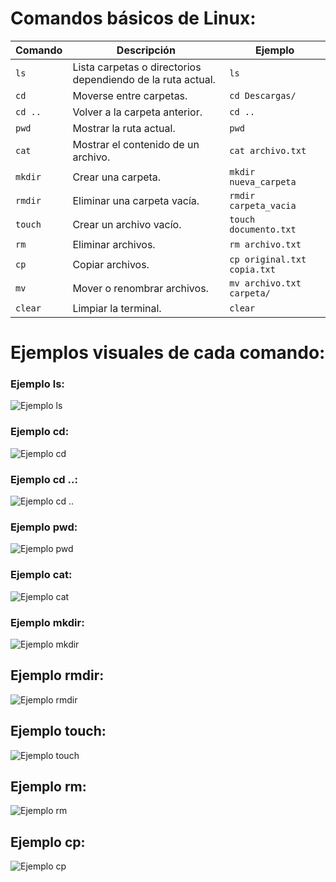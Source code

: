 # Comandos básicos de Linux:

| Comando | Descripción | Ejemplo |
|---------|-------------|---------|
| `ls`    | Lista carpetas o directorios dependiendo de la ruta actual. | `ls` |
| `cd`    | Moverse entre carpetas. | `cd Descargas/` |
| `cd ..` | Volver a la carpeta anterior. | `cd ..` |
| `pwd`   | Mostrar la ruta actual. | `pwd` |
| `cat`   | Mostrar el contenido de un archivo. | `cat archivo.txt` |
| `mkdir` | Crear una carpeta. | `mkdir nueva_carpeta` |
| `rmdir` | Eliminar una carpeta vacía. | `rmdir carpeta_vacia` |
| `touch` | Crear un archivo vacío. | `touch documento.txt` |
| `rm`    | Eliminar archivos. | `rm archivo.txt` |
| `cp`    | Copiar archivos. | `cp original.txt copia.txt` |
| `mv`    | Mover o renombrar archivos. | `mv archivo.txt carpeta/` |
| `clear` | Limpiar la terminal. | `clear` |

# Ejemplos visuales de cada comando:
### Ejemplo ls: 

![Ejemplo ls](https://github.com/user-attachments/assets/f8f1c486-6a44-48df-804a-80170ab6e583)

### Ejemplo cd:

![Ejemplo cd](https://github.com/user-attachments/assets/376e77a3-20e7-4061-8571-705c9aee2743)

### Ejemplo cd ..:

![Ejemplo cd ..](https://github.com/user-attachments/assets/46e27b20-a325-4c1e-91e4-1afb9ff3db28)

### Ejemplo pwd:

![Ejemplo pwd](https://github.com/user-attachments/assets/30bdd658-5a8a-443d-9fa1-e5b4103e2b2a)

### Ejemplo cat:

![Ejemplo cat](https://github.com/user-attachments/assets/41321f51-4a1f-4b8e-b828-387e86937137)

### Ejemplo mkdir:

![Ejemplo mkdir](https://github.com/user-attachments/assets/b5535e9a-306d-4b0c-9d73-bd24c463fa54)

## Ejemplo rmdir: 

![Ejemplo rmdir](https://github.com/user-attachments/assets/fd65cb1c-9055-4b2f-aade-8953624ef5a2)

## Ejemplo touch:

![Ejemplo touch](https://github.com/user-attachments/assets/182cdd48-4300-490f-b4e9-3ae7c42229e4)

## Ejemplo rm:

![Ejemplo rm](https://github.com/user-attachments/assets/a445329b-bef3-4263-ae89-2442e13c2a3d)

## Ejemplo cp:

![Ejemplo cp](https://github.com/user-attachments/assets/f87c10c9-f661-4692-8602-a20597ca7411)











